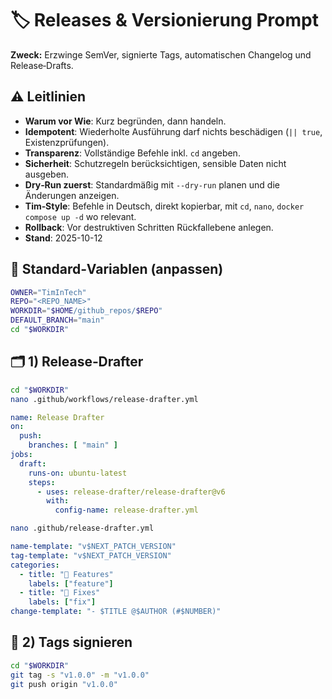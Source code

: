 <!--
Standard-Header (TimInTech Prompt Pack)
- Warum vor Wie: Erst begründen, dann handeln.
- Default: --dry-run (nur planen), idempotent, mit Rollback-Hinweis.
- CleanResetVerweis: Siehe CLEAN_RESET_PROMPT.md für verlustfreie Verlaufskorrekturen.
- Vollständige Befehle mit `cd`, `nano`, `docker compose up -d`.
- Outputs: schreibe komplette Dateien bei Änderungen neu.
-->

# 🏷️ Releases & Versionierung Prompt

**Zweck:**
Erzwinge SemVer, signierte Tags, automatischen Changelog und Release‑Drafts.

## ⚠️ Leitlinien
- **Warum vor Wie**: Kurz begründen, dann handeln.
- **Idempotent**: Wiederholte Ausführung darf nichts beschädigen (`|| true`, Existenzprüfungen).
- **Transparenz**: Vollständige Befehle inkl. `cd` angeben.
- **Sicherheit**: Schutzregeln berücksichtigen, sensible Daten nicht ausgeben.
- **Dry‑Run zuerst**: Standardmäßig mit `--dry-run` planen und die Änderungen anzeigen.
- **Tim‑Style**: Befehle in Deutsch, direkt kopierbar, mit `cd`, `nano`, `docker compose up -d` wo relevant.
- **Rollback**: Vor destruktiven Schritten Rückfallebene anlegen.
- **Stand**: 2025-10-12

## 🔧 Standard‑Variablen (anpassen)
```bash
OWNER="TimInTech"
REPO="<REPO_NAME>"
WORKDIR="$HOME/github_repos/$REPO"
DEFAULT_BRANCH="main"
cd "$WORKDIR"
```

## 🗂️ 1) Release‑Drafter
```bash
cd "$WORKDIR"
nano .github/workflows/release-drafter.yml
```
```yaml
name: Release Drafter
on:
  push:
    branches: [ "main" ]
jobs:
  draft:
    runs-on: ubuntu-latest
    steps:
      - uses: release-drafter/release-drafter@v6
        with:
          config-name: release-drafter.yml
```
```bash
nano .github/release-drafter.yml
```
```yaml
name-template: "v$NEXT_PATCH_VERSION"
tag-template: "v$NEXT_PATCH_VERSION"
categories:
  - title: "🚀 Features"
    labels: ["feature"]
  - title: "🐛 Fixes"
    labels: ["fix"]
change-template: "- $TITLE @$AUTHOR (#$NUMBER)"
```

## 🔏 2) Tags signieren
```bash
cd "$WORKDIR"
git tag -s "v1.0.0" -m "v1.0.0"
git push origin "v1.0.0"
```
